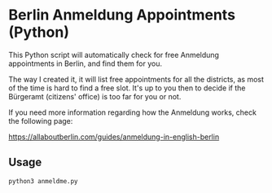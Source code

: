 # Berlin Anmeldung Appointments (Python)
This Python script will automatically check for free Anmeldung appointments in Berlin, and find them for you.

The way I created it, it will list free appointments for all the districts, as most of the time is hard to find a free slot. It's up to you then to decide if the Bürgeramt (citizens' office) is too far for you or not.

If you need more information regarding how the Anmeldung works, check the following page:

https://allaboutberlin.com/guides/anmeldung-in-english-berlin

## Usage
    python3 anmeldme.py
